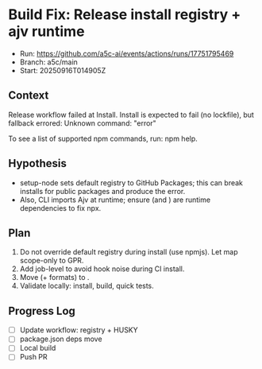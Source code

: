 # Build Fix: Release install registry + ajv runtime

- Run: https://github.com/a5c-ai/events/actions/runs/17751795469
- Branch: a5c/main
- Start: 20250916T014905Z

## Context

Release workflow failed at Install. Install is expected to fail (no lockfile), but fallback errored: Unknown command: "error"

To see a list of supported npm commands, run:
npm help.

## Hypothesis

- setup-node sets default registry to GitHub Packages; this can break installs for public packages and produce the error.
- Also, CLI imports Ajv at runtime; ensure (and ) are runtime dependencies to fix npx.

## Plan

1. Do not override default registry during install (use npmjs). Let map scope-only to GPR.
2. Add job-level to avoid hook noise during CI install.
3. Move (+ formats) to .
4. Validate locally: install, build, quick tests.

## Progress Log

- [ ] Update workflow: registry + HUSKY
- [ ] package.json deps move
- [ ] Local build
- [ ] Push PR
